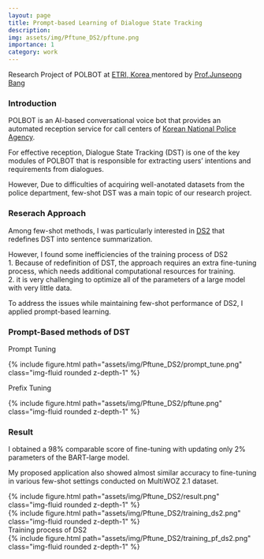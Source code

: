 ```yaml
---
layout: page
title: Prompt-based Learning of Dialogue State Tracking
description: 
img: assets/img/Pftune_DS2/pftune.png
importance: 1
category: work
---
```


<p class="font-weight-bold">Research Project of POLBOT at <a href="https://www.etri.re.kr/intro.html">ETRI, Korea </a> mentored by <a href='https://scholar.google.com/citations?user=ls--5v0AAAAJ&hl=en'>Prof.Junseong Bang</a></p>


<h3>Introduction</h3>

POLBOT is an AI-based conversational voice bot that provides an automated reception service for call centers of <a href="https://minwon.police.go.kr/">Korean National Police Agency</a>. 

For effective reception, Dialogue State Tracking (DST) is one of the key modules of POLBOT that is responsible for extracting users’ intentions and requirements from dialogues.

However, Due to difficulties of acquiring well-anotated datasets from the police department, few-shot DST was a main topic of our research project.

<h3>Reserach Approach </h3>

Among few-shot methods, I was particularly interested in <a href="https://arxiv.org/abs/2203.01552">DS2</a> that redefines DST into sentence summarization. 

However, I found some inefficiencies of the training process of DS2  
    1. Because of redefinition of DST, the approach requires an extra fine-tuning process, which needs additional computational resources for training.  
    2. it is very challenging to optimize all of the parameters of a large model with very little data.  

<p class="font-weight-bold">To address the issues while maintaining few-shot performance of DS2, I applied prompt-based learning. </p>


<h3>Prompt-Based methods of DST</h3>

Prompt Tuning
<div class="row">
    <div class="col-sm mt-3 mt-md-0">
        {% include figure.html path="assets/img/Pftune_DS2/prompt_tune.png" class="img-fluid rounded z-depth-1" %}
    </div>
</div>
<div class="caption">
    
</div>

Prefix Tuning
<div class="row">
    <div class="col-sm mt-3 mt-md-0">
        {% include figure.html path="assets/img/Pftune_DS2/pftune.png" class="img-fluid rounded z-depth-1" %}
    </div>
</div>
<div class="caption">
    
</div>

<h3>Result</h3>
I obtained a 98% comparable score of fine-tuning with updating only 2% parameters of the BART-large model.

My proposed application also showed almost similar accuracy to fine-tuning in various few-shot settings conducted on MultiWOZ 2.1 dataset.

<div class="row">
    <div class="col-sm mt-3 mt-md-0">
        {% include figure.html path="assets/img/Pftune_DS2/result.png" class="img-fluid rounded z-depth-1" %}
    </div>
</div>
<div class="caption">
    
</div>
    
<div class="row">
    <div class="col-sm mt-3 mt-md-0">
        {% include figure.html path="assets/img/Pftune_DS2/training_ds2.png" class="img-fluid rounded z-depth-1" %}
    </div>
</div>
<div class="caption">
    Training process of DS2
</div>

<div class="row">
    <div class="col-sm mt-3 mt-md-0">
        {% include figure.html path="assets/img/Pftune_DS2/training_pf_ds2.png" class="img-fluid rounded z-depth-1" %}
    </div>
</div>
